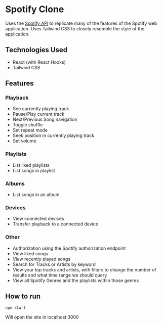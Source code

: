 # Spotify Clone

Uses the [Spotify API](https://developer.spotify.com/documentation/web-api/reference/) to replicate many of the features of the Spotify web application. Uses Tailwind CSS to closely resemble the style of the application.

## Technologies Used
- React (with React Hooks)
- Tailwind CSS

## Features

### Playback
- See currently playing track
- Pause/Play current track
- Next/Previous Song navigation
- Toggle shuffle
- Set repeat mode
- Seek position in currently playing track
- Set volume

### Playlists
- List liked playlists
- List songs in playlist

### Albums
- List songs in an album

### Devices
- View connected devices
- Transfer playback to a connected device

### Other
- Authorization using the Spotify authorization endpoint
- View liked songs
- View recently played songs
- Search for Tracks or Artists by keyword
- View your top tracks and artists, with filters to change the number of results and what time range we should query
- View all Spotify Genres and the playlists within those genres

## How to run

`npm start`

Will open the site in localhost:3000
